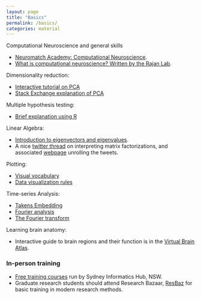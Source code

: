 ```yaml
---
layout: page
title: "Basics"
permalink: /basics/
categories: material
---
```



Computational Neuroscience and general skills

- [Neuromatch Academy: Computational Neuroscience](https://compneuro.neuromatch.io/tutorials/intro.html).
- [What is computational neuroscience? Written by the Rajan Lab](https://www.rajanlab.com/faq).

Dimensionality reduction:

- [Interactive tutorial on PCA](http://setosa.io/ev/principal-component-analysis/)
- [Stack Exchange explanation of PCA](https://stats.stackexchange.com/questions/2691/making-sense-of-principal-component-analysis-eigenvectors-eigenvalues/140579#140579)

Multiple hypothesis testing:

- [Brief explanation using R](https://www.stat.berkeley.edu/~mgoldman/Section0402.pdf)

Linear Algebra:

- [Introduction to eigenvectors and eigenvalues](http://setosa.io/ev/eigenvectors-and-eigenvalues/).
- A nice [twitter thread](https://twitter.com/TivadarDanka/status/1504751979729285122) on interpreting matrix factorizations, and associated [webpage](https://tivadardanka.com/blog/everything-about-matrix-factorizations) unrolling the tweets.

Plotting:

- [Visual vocabulary](https://github.com/ft-interactive/chart-doctor/tree/master/visual-vocabulary)
- [Data visualization rules](https://www.data-to-viz.com/caveats.html)

Time-series Analysis:

- [Takens Embedding](https://www.youtube.com/watch?v=6i57udsPKms)
- [Fourier analysis](https://www.youtube.com/watch?v=spUNpyF58BY)
- [The Fourier transform](https://www.youtube.com/playlist?list=PLn0OLiymPak28kNU6D_nkUBebb5LRj3E5)

Learning brain anatomy:

- Interactive guide to brain regions and their function is in the [Virtual Brain Atlas](https://www.brainsimulation.org/atlasweb/).

### In-person training

- [Free training courses](https://informatics.sydney.edu.au/training/) run by Sydney Informatics Hub, NSW.
- Graduate research students should attend Research Bazaar, [ResBaz](https://resbaz.github.io/resbaz2018/sydney/) for basic training in modern research methods.

